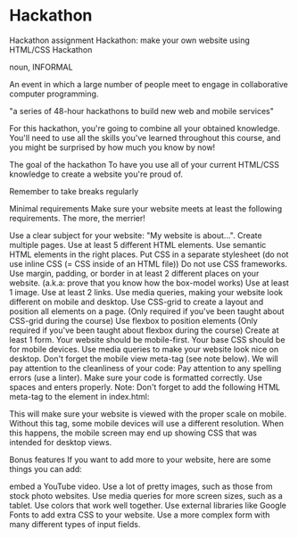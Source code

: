 # Hackathon
Hackathon assignment
Hackathon: make your own website using HTML/CSS
Hackathon

noun, INFORMAL

An event in which a large number of people meet to engage in collaborative computer programming.

"a series of 48-hour hackathons to build new web and mobile services"

For this hackathon, you're going to combine all your obtained knowledge. You'll need to use all the skills you've learned throughout this course, and you might be surprised by how much you know by now!

The goal of the hackathon
To have you use all of your current HTML/CSS knowledge to create a website you're proud of.

Remember to take breaks regularly

Minimal requirements
Make sure your website meets at least the following requirements. The more, the merrier!

Use a clear subject for your website: "My website is about...".
Create multiple pages.
Use at least 5 different HTML elements.
Use semantic HTML elements in the right places.
Put CSS in a separate stylesheet (do not use inline CSS (= CSS inside of an HTML file))
Do not use CSS frameworks.
Use margin, padding, or border in at least 2 different places on your website. (a.k.a: prove that you know how the box-model works)
Use at least 1 image.
Use at least 2 links.
Use media queries, making your website look different on mobile and desktop.
Use CSS-grid to create a layout and position all elements on a page.
(Only required if you've been taught about CSS-grid during the course)
Use flexbox to position elements
(Only required if you've been taught about flexbox during the course)
Create at least 1 form.
Your website should be mobile-first. Your base CSS should be for mobile devices. Use media queries to make your website look nice on desktop. Don't forget the mobile view meta-tag (see note below).
We will pay attention to the cleanliness of your code:
Pay attention to any spelling errors (use a linter).
Make sure your code is formatted correctly. Use spaces and enters properly.
Note: Don't forget to add the following HTML meta-tag to the <head> element in index.html:

<meta name="viewport" content="width=device-width, initial-scale=1.0">
This will make sure your website is viewed with the proper scale on mobile. Without this tag, some mobile devices will use a different resolution. When this happens, the mobile screen may end up showing CSS that was intended for desktop views.

Bonus features
If you want to add more to your website, here are some things you can add:

embed a YouTube video.
Use a lot of pretty images, such as those from stock photo websites.
Use media queries for more screen sizes, such as a tablet.
Use colors that work well together.
Use external libraries like Google Fonts to add extra CSS to your website.
Use a more complex form with many different types of input fields.
